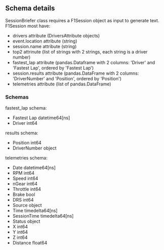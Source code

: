 ## Schema details

SessionBriefer class requires a F1Session object as input to generate text.
F1Session most have:
- drivers attribute (DriversAttribute objects)
- event.location attribute (string)
- session.name attribute (string)
- top2 attrinute (list of strings with 2 strings, each string is a driver number)
- fastest_lap attribute (pandas.Dataframe with 2 columns: 'Driver' and 'Fastest Lap', ordered by 'Fastest Lap')
- session.results attribute (pandas.DataFrame with 2 columns: 'DriverNumber' and 'Position', ordered by 'Position')
- telemetries attribute (list of pandas.DataFrame)

### Schemas
fastest_lap schema:
 - Fastest Lap            datetime64[ns]
 - Driver                        int64

results schema:
- Position                       int64
- DriverNumber                   object

telemetries schema:
 - Date            datetime64[ns]
 - RPM                      int64
 - Speed                    int64
 - nGear                    int64
 - Throttle                 int64
 - Brake                     bool
 - DRS                      int64
 - Source                  object
 - Time           timedelta64[ns]
 - SessionTime    timedelta64[ns]
 - Status                  object
 - X                        int64
 - Y                        int64
 - Z                        int64
 - Distance               float64
